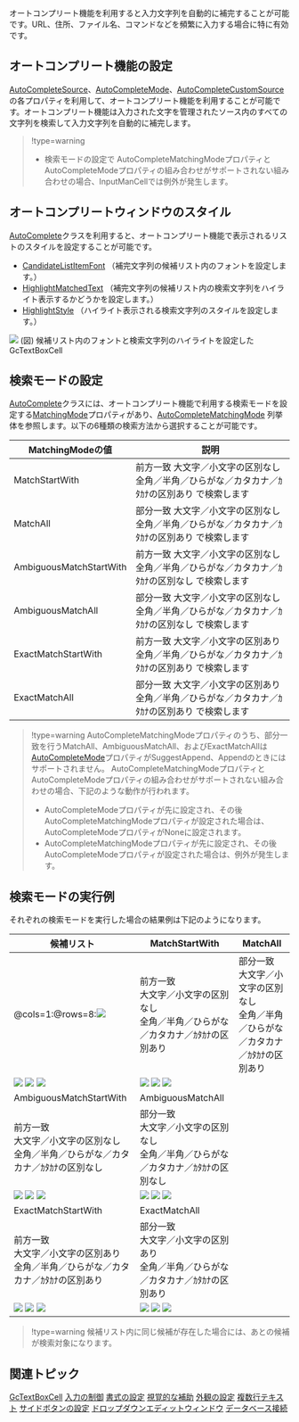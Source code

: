 オートコンプリート機能を利用すると入力文字列を自動的に補完することが可能です。URL、住所、ファイル名、コマンドなどを頻繁に入力する場合に特に有効です。

## オートコンプリート機能の設定

[AutoCompleteSource](gcdocsite__documentlink?toc-item-id=2f20c330-d146-471f-91b1-8f41345011b4)、[AutoCompleteMode](gcdocsite__documentlink?toc-item-id=674349fc-4c2f-4015-ade7-6c57a82ab9b1)、[AutoCompleteCustomSource](gcdocsite__documentlink?toc-item-id=132ea7b8-6868-4eb7-ab98-e429032004de)の各プロパティを利用して、オートコンプリート機能を利用することが可能です。オートコンプリート機能は入力された文字を管理されたソース内のすべての文字列を検索して入力文字列を自動的に補完します。

> !type=warning
>
> * 検索モードの設定で AutoCompleteMatchingModeプロパティとAutoCompleteModeプロパティの組み合わせがサポートされない組み合わせの場合、InputManCellでは例外が発生します。

## オートコンプリートウィンドウのスタイル

[AutoComplete](gcdocsite__documentlink?toc-item-id=d2dce7cf-37ba-4ff4-8981-d17eb061e3d4)クラスを利用すると、オートコンプリート機能で表示されるリストのスタイルを設定することが可能です。

* [CandidateListItemFont](gcdocsite__documentlink?toc-item-id=c19f9758-816a-4600-b5ca-3aba8bfdc4b8) （補完文字列の候補リスト内のフォントを設定します。）
* [HighlightMatchedText](gcdocsite__documentlink?toc-item-id=a559c3f0-5aa0-46a1-952b-f61f60121445) （補完文字列の候補リスト内の検索文字列をハイライト表示するかどうかを設定します。）
* [HighlightStyle](gcdocsite__documentlink?toc-item-id=aa0e0c63-dce9-4e7c-8779-d398ee735e16) （ハイライト表示される検索文字列のスタイルを設定します。）

![](/DOCUMENT_SITE_LINK_PREFIX_HERE/document-site-files/images/f148c511-6e98-4b55-9904-150a375d5825/images/imimages/01gctextbox/gctextbox_autocomplete.png)
(図) 候補リスト内のフォントと検索文字列のハイライトを設定したGcTextBoxCell

## 検索モードの設定

[AutoComplete](gcdocsite__documentlink?toc-item-id=d2dce7cf-37ba-4ff4-8981-d17eb061e3d4)クラスには、オートコンプリート機能で利用する検索モードを設定する[MatchingMode](gcdocsite__documentlink?toc-item-id=0d33dc54-9ee0-42b7-9d8f-b4efa6365aba)プロパティがあり、[AutoCompleteMatchingMode](gcdocsite__documentlink?toc-item-id=0e3a07d9-2886-4795-85ae-7652d82ecb8f) 列挙体を参照します。以下の6種類の検索方法から選択することが可能です。

| MatchingModeの値 | 説明 |
| -------------- | --- |
| MatchStartWith | 前方一致 大文字／小文字の区別なし 全角／半角／ひらがな／カタカナ／ｶﾀｶﾅの区別あり で検索します |
| MatchAll | 部分一致 大文字／小文字の区別なし 全角／半角／ひらがな／カタカナ／ｶﾀｶﾅの区別あり で検索します |
| AmbiguousMatchStartWith | 前方一致 大文字／小文字の区別なし 全角／半角／ひらがな／カタカナ／ｶﾀｶﾅの区別なし で検索します |
| AmbiguousMatchAll | 部分一致 大文字／小文字の区別なし 全角／半角／ひらがな／カタカナ／ｶﾀｶﾅの区別なし で検索します |
| ExactMatchStartWith | 前方一致 大文字／小文字の区別あり 全角／半角／ひらがな／カタカナ／ｶﾀｶﾅの区別あり で検索します |
| ExactMatchAll | 部分一致 大文字／小文字の区別あり 全角／半角／ひらがな／カタカナ／ｶﾀｶﾅの区別あり で検索します |

> !type=warning
> AutoCompleteMatchingModeプロパティのうち、部分一致を行うMatchAll、AmbiguousMatchAll、およびExactMatchAllは[AutoCompleteMode](gcdocsite__documentlink?toc-item-id=674349fc-4c2f-4015-ade7-6c57a82ab9b1)プロパティがSuggestAppend、Appendのときにはサポートされません。
> AutoCompleteMatchingModeプロパティとAutoCompleteModeプロパティの組み合わせがサポートされない組み合わせの場合、下記のような動作が行われます。
>
> * AutoCompleteModeプロパティが先に設定され、その後AutoCompleteMatchingModeプロパティが設定された場合は、AutoCompleteModeプロパティがNoneに設定されます。
> * AutoCompleteMatchingModeプロパティが先に設定され、その後AutoCompleteModeプロパティが設定された場合は、例外が発生します。

## 検索モードの実行例

それぞれの検索モードを実行した場合の結果例は下記のようになります。

| 候補リスト | MatchStartWith | MatchAll |
| ----- | -------------- | -------- |
| @cols=1:@rows=8:![](/DOCUMENT_SITE_LINK_PREFIX_HERE/document-site-files/images/f148c511-6e98-4b55-9904-150a375d5825/images/imimages/01gctextbox/gctextbox_autocompletecustomsource.png) | 前方一致<br>大文字／小文字の区別なし<br>全角／半角／ひらがな／カタカナ／ｶﾀｶﾅの区別あり | 部分一致<br>大文字／小文字の区別なし<br>全角／半角／ひらがな／カタカナ／ｶﾀｶﾅの区別あり |
| ![](/DOCUMENT_SITE_LINK_PREFIX_HERE/document-site-files/images/f148c511-6e98-4b55-9904-150a375d5825/images/imimages/01gctextbox/gctextbox_matchstartwith_01.png) ![](/DOCUMENT_SITE_LINK_PREFIX_HERE/document-site-files/images/f148c511-6e98-4b55-9904-150a375d5825/images/imimages/01gctextbox/gctextbox_matchstartwith_02.png) ![](/DOCUMENT_SITE_LINK_PREFIX_HERE/document-site-files/images/f148c511-6e98-4b55-9904-150a375d5825/images/imimages/01gctextbox/gctextbox_matchstartwith_03.png) | ![](/DOCUMENT_SITE_LINK_PREFIX_HERE/document-site-files/images/f148c511-6e98-4b55-9904-150a375d5825/images/imimages/01gctextbox/gctextbox_matchall_01.png) ![](/DOCUMENT_SITE_LINK_PREFIX_HERE/document-site-files/images/f148c511-6e98-4b55-9904-150a375d5825/images/imimages/01gctextbox/gctextbox_matchall_02.png) ![](/DOCUMENT_SITE_LINK_PREFIX_HERE/document-site-files/images/f148c511-6e98-4b55-9904-150a375d5825/images/imimages/01gctextbox/gctextbox_matchall_03.png) |
| AmbiguousMatchStartWith | AmbiguousMatchAll |
| 前方一致<br>大文字／小文字の区別なし<br>全角／半角／ひらがな／カタカナ／ｶﾀｶﾅの区別なし | 部分一致<br>大文字／小文字の区別なし<br>全角／半角／ひらがな／カタカナ／ｶﾀｶﾅの区別なし |
| ![](/DOCUMENT_SITE_LINK_PREFIX_HERE/document-site-files/images/f148c511-6e98-4b55-9904-150a375d5825/images/imimages/01gctextbox/gctextbox_ambiguousmatchstartwith_01.png) ![](/DOCUMENT_SITE_LINK_PREFIX_HERE/document-site-files/images/f148c511-6e98-4b55-9904-150a375d5825/images/imimages/01gctextbox/gctextbox_ambiguousmatchstartwith_02.png) ![](/DOCUMENT_SITE_LINK_PREFIX_HERE/document-site-files/images/f148c511-6e98-4b55-9904-150a375d5825/images/imimages/01gctextbox/gctextbox_ambiguousmatchstartwith_03.png) | ![](/DOCUMENT_SITE_LINK_PREFIX_HERE/document-site-files/images/f148c511-6e98-4b55-9904-150a375d5825/images/imimages/01gctextbox/gctextbox_ambiguousmatchall_01.png) ![](/DOCUMENT_SITE_LINK_PREFIX_HERE/document-site-files/images/f148c511-6e98-4b55-9904-150a375d5825/images/imimages/01gctextbox/gctextbox_ambiguousmatchall_02.png) ![](/DOCUMENT_SITE_LINK_PREFIX_HERE/document-site-files/images/f148c511-6e98-4b55-9904-150a375d5825/images/imimages/01gctextbox/gctextbox_ambiguousmatchall_03.png) |
| ExactMatchStartWith | ExactMatchAll |
| 前方一致<br>大文字／小文字の区別あり<br>全角／半角／ひらがな／カタカナ／ｶﾀｶﾅの区別あり | 部分一致<br>大文字／小文字の区別あり<br>全角／半角／ひらがな／カタカナ／ｶﾀｶﾅの区別あり |
| ![](/DOCUMENT_SITE_LINK_PREFIX_HERE/document-site-files/images/f148c511-6e98-4b55-9904-150a375d5825/images/imimages/01gctextbox/gctextbox_exactmatchstartwith_01.png) ![](/DOCUMENT_SITE_LINK_PREFIX_HERE/document-site-files/images/f148c511-6e98-4b55-9904-150a375d5825/images/imimages/01gctextbox/gctextbox_exactmatchstartwith_02.png) ![](/DOCUMENT_SITE_LINK_PREFIX_HERE/document-site-files/images/f148c511-6e98-4b55-9904-150a375d5825/images/imimages/01gctextbox/gctextbox_exactmatchstartwith_03.png) | ![](/DOCUMENT_SITE_LINK_PREFIX_HERE/document-site-files/images/f148c511-6e98-4b55-9904-150a375d5825/images/imimages/01gctextbox/gctextbox_exactmatchall_01.png) ![](/DOCUMENT_SITE_LINK_PREFIX_HERE/document-site-files/images/f148c511-6e98-4b55-9904-150a375d5825/images/imimages/01gctextbox/gctextbox_exactmatchall_02.png) ![](/DOCUMENT_SITE_LINK_PREFIX_HERE/document-site-files/images/f148c511-6e98-4b55-9904-150a375d5825/images/imimages/01gctextbox/gctextbox_exactmatchall_03.png) |

> !type=warning
> 候補リスト内に同じ候補が存在した場合には、あとの候補が検索対象になります。

## 関連トピック

[GcTextBoxCell](gcdocsite__documentlink?toc-item-id=d724f811-ce0a-481f-88af-b5c76349953d)
[入力の制御](gcdocsite__documentlink?toc-item-id=8545ddc0-4623-4852-bea5-0a7a72839963)
[書式の設定](gcdocsite__documentlink?toc-item-id=ccf3073d-ecf5-4c15-8da1-177fd7ecf453)
[視覚的な補助](gcdocsite__documentlink?toc-item-id=04bfc453-3ed1-48a3-bb5c-c7ebeb27d1bf)
[外観の設定](gcdocsite__documentlink?toc-item-id=e27b669a-1c2c-426e-a92f-52c2c4c94c5b)
[複数行テキスト](gcdocsite__documentlink?toc-item-id=18bcd8cc-30d4-4726-bb0b-2d6d072fcf55)
[サイドボタンの設定](gcdocsite__documentlink?toc-item-id=20f619b4-82aa-4cbb-9a5a-6f8d1f61485f)
[ドロップダウンエディットウィンドウ](gcdocsite__documentlink?toc-item-id=3ff0b1c6-0a2e-4f38-a015-6dab47a689c7)
[データベース接続](gcdocsite__documentlink?toc-item-id=9ac79b8e-03e4-4b60-93d9-d70f1d0e8fbd)